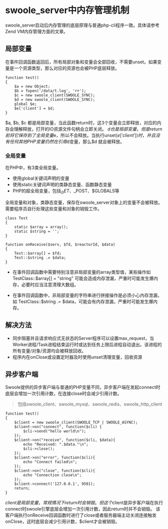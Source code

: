 # swoole_server中内存管理机制 
swoole_server启动后内存管理的底层原理与普通php-cli程序一致。具体请参考Zend VM内存管理方面的文章。

## 局部变量
在事件回调函数返回后，所有局部对象和变量会全部回收，不需要unset。如果变量是一个资源类型，那么对应的资源也会被PHP底层释放。

~~~
function test()
{
    $a = new Object;
    $b = fopen('/data/t.log', 'r+');
    $c = new swoole_client(SWOOLE_SYNC);
    $d = new swoole_client(SWOOLE_SYNC);
    global $e;
    $e['client'] = $d;
}
~~~
$a, $b, $c 都是局部变量，当此函数return时，这3个变量会立即释放，对应的内存会理解释放，打开的IO资源文件句柄会立即关闭。
$d 也是局部变量，但是return前将它保存到了全局变量$e，所以不会释放。当执行unset($e['client'])时，并且没有任何其他PHP变量仍然在引用$d变量，那么$d 就会被释放。
### 全局变量
在PHP中，有3类全局变量。

* 使用global关键词声明的变量
* 使用static关键词声明的类静态变量、函数静态变量
* PHP的超全局变量，包括$_GET、$_POST、$GLOBALS等

全局变量和对象，类静态变量，保存在swoole_server对象上的变量不会被释放。需要程序员自行处理这些变量和对象的销毁工作。

~~~
class Test
{
    static $array = array();
    static $string = '';
}

function onReceive($serv, $fd, $reactorId, $data)
{
    Test::$array[] = $fd;
    Test::$string .= $data;
}
~~~
* 在事件回调函数中需要特别注意非局部变量的array类型值，某些操作如 TestClass::$array[] = "string" 可能会造成内存泄漏，严重时可能发生爆内存，必要时应当注意清理大数组。

* 在事件回调函数中，非局部变量的字符串进行拼接操作是必须小心内存泄漏，如 TestClass::$string .= $data，可能会有内存泄漏，严重时可能发生爆内存。

## 解决方法
* 同步阻塞并且请求响应式无状态的Server程序可以设置max_request，当Worker进程/Task进程结束运行时或达到任务上限后进程自动退出。该进程的所有变量/对象/资源均会被释放回收。
* 程序内在onClose或设置定时器及时使用unset清理变量，回收资源
## 异步客户端
Swoole提供的异步客户端与普通的PHP变量不同，异步客户端在发起connect时底层会增加一次引用计数，在连接close时会减少引用计数。

>包括swoole_client、swoole_mysql、swoole_redis、swoole_http_client

~~~
function test()
{
    $client = new swoole_client(SWOOLE_TCP | SWOOLE_ASYNC);
    $client->on("connect", function($cli) {
        $cli->send("hello world\n");
    });
    $client->on("receive", function($cli, $data){
        echo "Received: ".$data."\n";
        $cli->close();
    });
    $client->on("error", function($cli){
        echo "Connect failed\n";
    });
    $client->on("close", function($cli){
        echo "Connection close\n";
    });
    $client->connect('127.0.0.1', 9501);
    return;
}
~~~
$client是局部变量，常规情况下return时会销毁。
但这个$client是异步客户端在执行connect时swoole引擎底层会增加一次引用计数，因此return时并不会销毁。
该客户端执行onReceive回调函数时进行了close或者服务器端主动关闭连接触发onClose，这时底层会减少引用计数，$client才会被销毁。